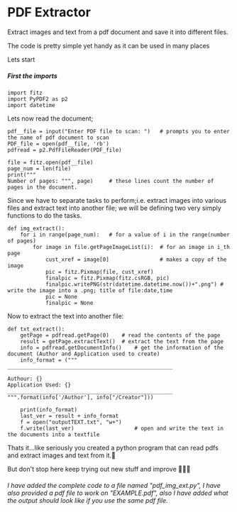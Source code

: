 # PDF Extractor
Extract images and text from a pdf document and save it into different files.

The code is pretty simple yet handy as it can be used in many places

Lets start

##### First the imports
```
import fitz
import PyPDF2 as p2
import datetime
```
Lets now read the document;
```
pdf__file = input("Enter PDF file to scan: ")	# prompts you to enter the name of pdf document to scan
PDF_file = open(pdf__file, 'rb')
pdfread = p2.PdfFileReader(PDF_file)

file = fitz.open(pdf__file)
page_num = len(file)
print("""
Number of pages: """, page)		# these lines count the number of pages in the document.
```

Since we have to separate tasks to perform;i.e. extract images into various files and extract text into another file; we will be defining two very simply functions to do the tasks.

```
def img_extract():
    for i in range(page_num):  	# for a value of i in the range(number of pages)
        for image in file.getPageImageList(i):	# for an image in i_th page
            cust_xref = image[0]				# makes a copy of the image
            pic = fitz.Pixmap(file, cust_xref)
            finalpic = fitz.Pixmap(fitz.csRGB, pic)
            finalpic.writePNG(str(datetime.datetime.now())+".png") # write the image into a .png; title of file:date,time 
            pic = None
            finalpic = None
```
Now to extract the text into another file:

```
def txt_extract():
    getPage = pdfread.getPage(0)	# read the contents of the page
    result = getPage.extractText()	# extract the text from the page
    info = pdfread.getDocumentInfo()	# get the information of the document (Author and Application used to create)
    info_format = (""" 
____________________________________________________
                                                    
Authour: {}                                         
Application Used: {}                                
____________________________________________________ """.format(info['/Author'], info["/Creator"]))

    print(info_format)
    last_ver = result + info_format
    f = open("outputTEXT.txt", "w+")
    f.write(last_ver)					# open and write the text in the documents into a textfile
```

Thats it...like seriously you created a python program that can read pdfs and extract images and text from it.🎉

But don't stop here keep trying out new stuff and improve 🎉🎉🎉

###### I have added the complete code to a file named "pdf_img_ext.py", I have also provided a pdf file to work on "EXAMPLE.pdf", also I have added what the output should look like if you use the same pdf file.
